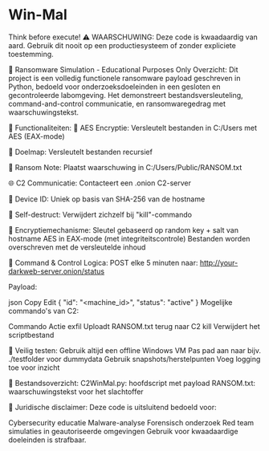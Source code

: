 # Win-Mal
Think before execute!
⚠️ WAARSCHUWING: Deze code is kwaadaardig van aard. Gebruik dit nooit op een productiesysteem of zonder expliciete toestemming.


📄 Ransomware Simulation - Educational Purposes Only
Overzicht:
Dit project is een volledig functionele ransomware payload geschreven in Python, bedoeld voor onderzoeksdoeleinden in een gesloten en gecontroleerde labomgeving.
Het demonstreert bestandsversleuteling, command-and-control communicatie, en ransomwaregedrag met waarschuwingstekst.


🔧 Functionaliteiten:
🔐 AES Encryptie: Versleutelt bestanden in C:/Users met AES (EAX-mode)

📁 Doelmap: Versleutelt bestanden recursief

📝 Ransom Note: Plaatst waarschuwing in C:/Users/Public/RANSOM.txt

🌐 C2 Communicatie: Contacteert een .onion C2-server

🧬 Device ID: Uniek op basis van SHA-256 van de hostname


🧨 Self-destruct: Verwijdert zichzelf bij "kill"-commando


🔐 Encryptiemechanisme:
Sleutel gebaseerd op random key + salt van hostname
AES in EAX-mode (met integriteitscontrole)
Bestanden worden overschreven met de versleutelde inhoud

📡 Command & Control Logica:
POST elke 5 minuten naar:
http://your-darkweb-server.onion/status

Payload:

json
Copy
Edit
{ "id": "<machine_id>", "status": "active" }
Mogelijke commando's van C2:

Commando	Actie
exfil	Uploadt RANSOM.txt terug naar C2
kill	Verwijdert het scriptbestand


🧪 Veilig testen:
Gebruik altijd een offline Windows VM
Pas pad aan naar bijv. ./testfolder voor dummydata
Gebruik snapshots/herstelpunten
Voeg logging toe voor inzicht



📁 Bestandsoverzicht:
C2WinMal.py: hoofdscript met payload
RANSOM.txt: waarschuwingstekst voor het slachtoffer

📜 Juridische disclaimer:
Deze code is uitsluitend bedoeld voor:

Cybersecurity educatie
Malware-analyse
Forensisch onderzoek
Red team simulaties in geautoriseerde omgevingen
Gebruik voor kwaadaardige doeleinden is strafbaar.


